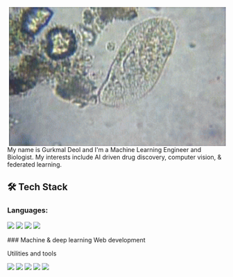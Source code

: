 <img align="right" alt="GIF" src="https://raw.githubusercontent.com/gdeol4/gdeol4/main/amoeba.gif?raw=true" width="500" height="320" />
My name is Gurkmal Deol and I'm a Machine Learning Engineer and Biologist. My interests include AI driven drug discovery, computer vision, & federated learning.


## 🛠 Tech Stack

### Languages:
<p>
<img src="https://img.shields.io/badge/python%20-%23323330.svg?&style=for-the-badge&logo=python&logoColor=%23F7DF1E%22/%3E"/>
<img src="https://img.shields.io/badge/r%23323330.svg?&style=for-the-badge&logo=r&logoColor=white"/>
<img src="https://img.shields.io/badge/SQL%23323330.svg?&style=for-the-badge&logo=SQL&logoColor=white"/>
<img src="https://img.shields.io/badge/javascript%%23323330.svg?&style=for-the-badge&logo=javascript&logoColor=white"/>
</p>
### Machine & deep learning
Web development


Utilities and tools


<p>
  
  <img src="https://img.shields.io/badge/react%20-%2320232a.svg?&style=for-the-badge&logo=react&logoColor=%2361DAFB"/>
  <img src="https://img.shields.io/badge/react_native%20-%2320232a.svg?&style=for-the-badge&logo=react&logoColor=%2361DAFB"/>
  <img src="https://img.shields.io/badge/node.js%20-%2343853D.svg?&style=for-the-badge&logo=node.js&logoColor=white"/>
  <img src="https://img.shields.io/badge/git%20-%23F05033.svg?&style=for-the-badge&logo=git&logoColor=white"/>
  <img src="https://img.shields.io/badge/github%20-%23121011.svg?&style=for-the-badge&logo=github&logoColor=white"/>
</p>



<!--
**gdeol4/gdeol4** is a ✨ _special_ ✨ repository because its `README.md` (this file) appears on your GitHub profile.

Here are some ideas to get you started:

- 🔭 I’m currently working on ...
- 🌱 I’m currently learning ...
- 👯 I’m looking to collaborate on ...
- 🤔 I’m looking for help with ...
- 💬 Ask me about ...
- 📫 How to reach me: ...
- 😄 Pronouns: ...
- ⚡ Fun fact: ...
-->
